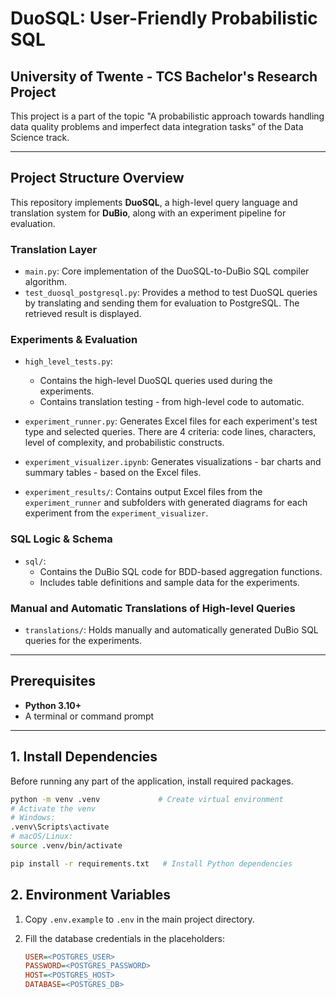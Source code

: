 # DuoSQL: User-Friendly Probabilistic SQL

## University of Twente - TCS Bachelor's Research Project

This project is a part of the topic "A probabilistic approach towards handling data quality problems and imperfect data integration tasks" of the Data Science track.

---

## Project Structure Overview

This repository implements **DuoSQL**, a high-level query language and translation system for **DuBio**, along with an experiment pipeline for evaluation.

### Translation Layer
- `main.py`: Core implementation of the DuoSQL-to-DuBio SQL compiler algorithm.
- `test_duosql_postgresql.py`: Provides a method to test DuoSQL queries by translating and sending them for evaluation to PostgreSQL. The retrieved result is displayed.

### Experiments & Evaluation
- `high_level_tests.py`: 
    - Contains the high-level DuoSQL queries used during the experiments. 
    - Contains translation testing - from high-level code to automatic.

- `experiment_runner.py`: Generates Excel files for each experiment's test type and selected queries. There are 4 criteria: code lines, characters, level of complexity, and probabilistic constructs.
- `experiment_visualizer.ipynb`: Generates visualizations - bar charts and summary tables - based on the Excel files.
- `experiment_results/`: Contains output Excel files from the `experiment_runner` and subfolders with generated diagrams for each experiment from the `experiment_visualizer`.

### SQL Logic & Schema
- `sql/`:
  - Contains the DuBio SQL code for BDD-based aggregation functions.
  - Includes table definitions and sample data for the experiments.

### Manual and Automatic Translations of High-level Queries
- `translations/`: Holds manually and automatically generated DuBio SQL queries for the experiments.


---

## Prerequisites

- **Python 3.10+**
- A terminal or command prompt

---

## 1. Install Dependencies

Before running any part of the application, install required packages.

```bash
python -m venv .venv             # Create virtual environment
# Activate the venv
# Windows:
.venv\Scripts\activate
# macOS/Linux:
source .venv/bin/activate

pip install -r requirements.txt   # Install Python dependencies
```


## 2. Environment Variables

1. Copy `.env.example` to `.env` in the main project directory.
2. Fill the database credentials in the placeholders:

   ```ini
   USER=<POSTGRES_USER>
   PASSWORD=<POSTGRES_PASSWORD>
   HOST=<POSTGRES_HOST>
   DATABASE=<POSTGRES_DB>
   ```